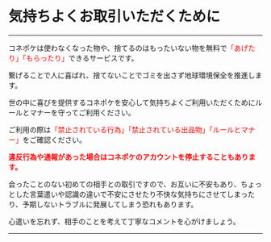 # 気持ちよくお取引いただくために
<hr>
コネポケは使わなくなった物や、捨てるのはもったいない物を無料で<font color="#ff0000">「あげたり」「もらったり」</font>できるサービスです。

繋げることで人に喜ばれ、捨てないことでゴミを出さず地球環境保全を推進します。  

世の中に喜びを提供するコネポケを安心して気持ちよくご利用いただくためにルールとマナーを守ってご利用ください。  

ご利用の際は<font color="#ff0000">「禁止されている行為」「禁止されている出品物」「ルールとマナー」</font>をご確認ください。  

<font color="#ff0000"> <b>違反行為や通報があった場合はコネポケのアカウントを停止することもあります。
</b> </font>

会ったことのない初めての相手との取引ですので、お互いに不安もあり、ちょっとした言葉遣いや認識の違いで不安にさせたり不快な気持ちにさせてしまったり、予期しないトラブルに発展してしまう恐れもあります。

心遣いを忘れず、相手のことを考えて丁寧なコメントを心がけましょう。
<hr>